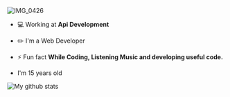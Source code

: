 ![IMG_0426](https://user-images.githubusercontent.com/48949523/87436966-ea8edc80-c617-11ea-8883-0874fedbdda8.jpg)

- 💻 Working at **Api Development**

- ✏️ I'm a Web Developer

- ⚡ Fun fact **While Coding, Listening Music and developing useful code.**

- I'm 15 years old

 ![My github stats](https://github-readme-stats.vercel.app/api?username=blackbird-coding&show_icons=true")
